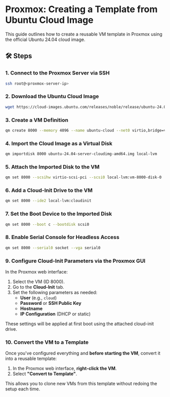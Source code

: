 # Proxmox: Creating a Template from Ubuntu Cloud Image

This guide outlines how to create a reusable VM template in Proxmox using the official Ubuntu 24.04 cloud image.

## 🛠️ Steps

### 1. Connect to the Proxmox Server via SSH
```bash
ssh root@<proxmox-server-ip>
```

### 2. Download the Ubuntu Cloud Image
```bash
wget https://cloud-images.ubuntu.com/releases/noble/release/ubuntu-24.04-server-cloudimg-amd64.img
```

### 3. Create a VM Definition
```bash
qm create 8000 --memory 4096 --name ubuntu-cloud --net0 virtio,bridge=vmbr0
```

### 4. Import the Cloud Image as a Virtual Disk
```bash
qm importdisk 8000 ubuntu-24.04-server-cloudimg-amd64.img local-lvm
```

### 5. Attach the Imported Disk to the VM
```bash
qm set 8000 --scsihw virtio-scsi-pci --scsi0 local-lvm:vm-8000-disk-0
```

### 6. Add a Cloud-Init Drive to the VM
```bash
qm set 8000 --ide2 local-lvm:cloudinit
```

### 7. Set the Boot Device to the Imported Disk
```bash
qm set 8000 --boot c --bootdisk scsi0
```

### 8. Enable Serial Console for Headless Access
```bash
qm set 8000 --serial0 socket --vga serial0
```

### 9. Configure Cloud-Init Parameters via the Proxmox GUI

In the Proxmox web interface:

1. Select the VM (ID 8000).
2. Go to the **Cloud-Init** tab.
3. Set the following parameters as needed:
   - **User** (e.g., `cloud`)
   - **Password** or **SSH Public Key**
   - **Hostname**
   - **IP Configuration** (DHCP or static)

These settings will be applied at first boot using the attached cloud-init drive.

### 10. Convert the VM to a Template

Once you've configured everything and **before starting the VM**, convert it into a reusable template:

1. In the Proxmox web interface, **right-click the VM**.
2. Select **"Convert to Template"**.

This allows you to clone new VMs from this template without redoing the setup each time.
